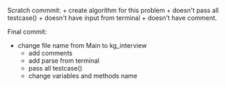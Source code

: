 Scratch commmit: 
    + create algorithm for this problem
    + doesn't pass all testcase()
    + doesn't have input from terminal
    + doesn't have comment.
    
Final commit:
+ change file name from Main to kg_interview
    + add comments
    + add parse from terminal
    + pass all testcase()
    + change variables and methods name
    
